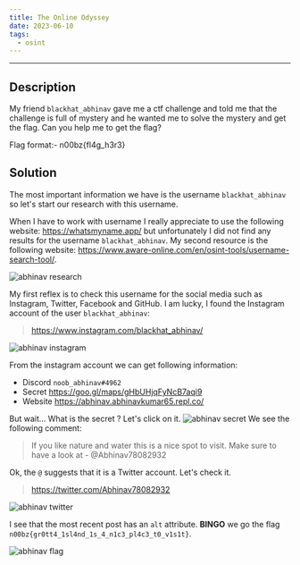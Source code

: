 ```yaml
---
title: The Online Odyssey
date: 2023-06-10
tags:
  - osint
---
```


___

## Description

My friend `blackhat_abhinav` gave me a ctf challenge and told me that the challenge is full of mystery and he wanted me
to solve the mystery and get the flag. Can you help me to get the flag?

Flag format:- n00bz{fl4g_h3r3}

## Solution

The most important information we have is the username `blackhat_abhinav` so let's start our research with this
username.

When I have to work with username I really appreciate to use the following website: https://whatsmyname.app/ but
unfortunately
I did not find any results for the username `blackhat_abhinav`. My second resource is the following
website: https://www.aware-online.com/en/osint-tools/username-search-tool/.

![abhinav research](/images/n00bzctf_2023/abhinav1.png)

My first reflex is to check this username for the social media such as Instagram, Twitter, Facebook and GitHub.
I am lucky, I found the Instagram account of the user `blackhat_abhinav`:

> https://www.instagram.com/blackhat_abhinav/

![abhinav instagram](/images/n00bzctf_2023/instagram.png)

From the instagram account we can get following information:

- Discord `noob_abhinav#4962`
- Secret https://goo.gl/maps/gHbUHjqFyNcB7aqi9
- Website https://abhinav.abhinavkumar65.repl.co/

But wait...
What is the secret ? Let's click on it.
![abhinav secret](/images/n00bzctf_2023/secret.png)
We see the following comment:
> If you like nature and water this is a nice spot to visit. Make sure to have a look at - @Abhinav78082932

Ok, the `@` suggests that it is a Twitter account. Let's check it.

> https://twitter.com/Abhinav78082932

![abhinav twitter](/images/n00bzctf_2023/twitter.png)

I see that the most recent post has an `alt` attribute.
**BINGO** we go the flag `n00bz{gr0tt4_1sl4nd_1s_4_n1c3_pl4c3_t0_v1s1t}`.

![abhinav flag](/images/n00bzctf_2023/abhinav_flag.png)
